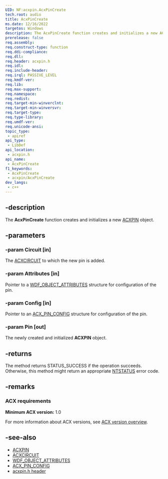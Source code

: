 ```yaml
---
UID: NF:acxpin.AcxPinCreate
tech.root: audio
title: AcxPinCreate
ms.date: 12/16/2022
targetos: Windows
description: The AcxPinCreate function creates and initializes a new ACXPIN object.
prerelease: false
req.assembly: 
req.construct-type: function
req.ddi-compliance: 
req.dll: 
req.header: acxpin.h
req.idl: 
req.include-header: 
req.irql: PASSIVE_LEVEL
req.kmdf-ver: 
req.lib: 
req.max-support: 
req.namespace: 
req.redist: 
req.target-min-winverclnt: 
req.target-min-winversvr: 
req.target-type: 
req.type-library: 
req.umdf-ver: 
req.unicode-ansi: 
topic_type:
 - apiref
api_type:
 - LibDef
api_location:
 - acxpin.h
api_name:
 - AcxPinCreate
f1_keywords:
 - AcxPinCreate
 - acxpin/AcxPinCreate
dev_langs:
 - c++
---
```


## -description

The **AcxPinCreate** function creates and initializes a new [ACXPIN](index.md) object.

## -parameters

### -param Circuit [in]

The [ACXCIRCUIT](../acxcircuit/index.md) to which the new pin is added.

### -param Attributes [in]

Pointer to a [WDF_OBJECT_ATTRIBUTES](../wdfobject/ns-wdfobject-_wdf_object_attributes.md) structure for configuration of the pin.

### -param Config [in]

Pointer to an [ACX_PIN_CONFIG](ns-acxpin-acx_pin_config.md) structure for configuration of the pin.

### -param Pin [out]

The newly created and initialized **ACXPIN** object.

## -returns

The method returns STATUS_SUCCESS if the operation succeeds. Otherwise, this method might return an appropriate [NTSTATUS](/windows-hardware/drivers/kernel/ntstatus-values) error code.

## -remarks

### ACX requirements

**Minimum ACX version:** 1.0

For more information about ACX versions, see [ACX version overview](/windows-hardware/drivers/audio/acx-version-overview).

## -see-also

- [ACXPIN](index.md)
- [ACXCIRCUIT](../acxcircuit/index.md)
- [WDF_OBJECT_ATTRIBUTES](../wdfobject/ns-wdfobject-_wdf_object_attributes.md)
- [ACX_PIN_CONFIG](ns-acxpin-acx_pin_config.md)
- [acxpin.h header](index.md)
